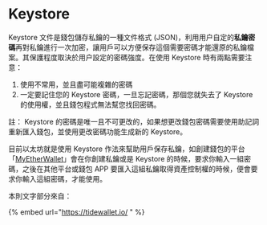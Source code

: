 # Keystore

Keystore 文件是錢包儲存私鑰的一種文件格式 \(JSON\)，利用用户自定的**私鑰密碼**再對私鑰進行一次加密，讓用戶可以方便保存這個需要密碼才能還原的私鑰檔案。其保護程度取決於用户設定的密碼強度。在使用 Keystore 時有兩點需要注意：

1. 使用不常用，並且盡可能複雜的密碼
2. 一定要記住您的 Keystore 密碼，一旦忘記密碼，那個您就失去了 Keystore 的使用權，並且錢包程式無法幫您找回密碼。

註： Keystore 的密碼是唯一且不可更改的，如果想更改錢包密碼需要使用助記詞重新匯入錢包，並使用更改密碼功能生成新的 Keystore。

目前以太坊就是使用 Keystore 作法來幫助用戶保存私鑰，如創建錢包的平台「[MyEtherWallet](../yi-tai-fang-bao/jian-bao/myetherwallet.md)」會在你創建私鑰或是 Keystore 的時候，要求你輸入一組密碼，之後在其他平台或錢包 APP 要匯入這組私鑰取得資產控制權的時候，便會要求你輸入這組密碼，才能使用。

本則文字部分來自：

{% embed url="https://tidewallet.io/ " %}


